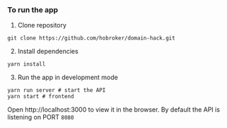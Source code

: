### To run the app
1. Clone repository
```
git clone https://github.com/hobroker/domain-hack.git
```
2. Install dependencies
```
yarn install
```
3. Run the app in development mode
```
yarn run server # start the API
yarn start # frontend
```
Open http://localhost:3000 to view it in the browser.
By default the API is listening on PORT ```8080```
